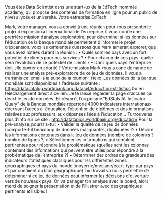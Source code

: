 Vous êtes Data Scientist dans une start-up de la EdTech, nommée academy, qui propose des contenus de formation en ligne pour un public de niveau lycée et université.
Votre entreprise EdTech

Mark, votre manager, vous a convié à une réunion pour vous présenter le projet d’expansion à l’international de l’entreprise. Il vous confie une première mission d’analyse exploratoire, pour déterminer si les données sur l’éducation de la banque mondiale permettent d’informer le projet d’expansion.
Voici les différentes questions que Mark aimerait explorer, que vous avez notées durant la réunion :
•	Quels sont les pays avec un fort potentiel de clients pour nos services ?
•	Pour chacun de ces pays, quelle sera l’évolution de ce potentiel de clients ?
•	Dans quels pays l'entreprise doit-elle opérer en priorité ?
Votre mission
Mark vous a donc demandé de réaliser une analyse pré-exploratoire de ce jeu de données. Il vous a transmis cet email à la suite de la réunion :
Hello,
Les données de la Banque mondiale sont disponibles à l’adresse suivante :
https://datacatalog.worldbank.org/dataset/education-statistics
Ou en téléchargement direct à ce lien.
Je te laisse regarder la page d'accueil qui décrit le jeu de données. En résumé, l’organisme “EdStats All Indicator Query” de la Banque mondiale répertorie 4000 indicateurs internationaux décrivant l’accès à l’éducation, l’obtention de diplômes et des informations relatives aux professeurs, aux dépenses liées à l’éducation... Tu trouveras plus d'info sur ce site :
http://datatopics.worldbank.org/education/
Pour la pré-analyse, pourrais-tu :
•	Valider la qualité de ce jeu de données (comporte-t-il beaucoup de données manquantes, dupliquées ?)
•	Décrire les informations contenues dans le jeu de données (nombre de colonnes ? nombre de lignes ?)
•	Sélectionner les informations qui semblent pertinentes pour répondre à la problématique (quelles sont les colonnes contenant des informations qui peuvent être utiles pour répondre à la problématique de l’entreprise ?)
•	Déterminer des ordres de grandeurs des indicateurs statistiques classiques pour les différentes zones géographiques et pays du monde (moyenne/médiane/écart-type par pays et par continent ou bloc géographique)
Ton travail va nous permettre de déterminer si ce jeu de données peut informer les décisions d'ouverture vers de nouveaux pays. On va partager ton analyse avec le board, alors merci de soigner la présentation et de l'illustrer avec des graphiques pertinents et lisibles !

